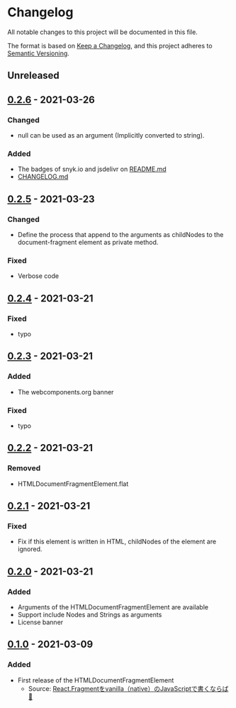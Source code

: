 # Changelog
All notable changes to this project will be documented in this file.

The format is based on [Keep a Changelog](https://keepachangelog.com/en/1.0.0/),
and this project adheres to [Semantic Versioning](https://semver.org/spec/v2.0.0.html).

## Unreleased

## [0.2.6] - 2021-03-26

### Changed

- null can be used as an argument (Implicitly converted to string).

### Added

- The badges of snyk.io and jsdelivr on [README.md](https://github.com/heppokofrontend/html-document-fragment-element/blob/main/README.md)
- [CHANGELOG.md](https://github.com/heppokofrontend/html-document-fragment-element/blob/main/CHANGELOG.md)

## [0.2.5] - 2021-03-23

### Changed

- Define the process that append to the arguments as childNodes to the document-fragment element as private method.

### Fixed

- Verbose code

## [0.2.4] - 2021-03-21

### Fixed

- typo

## [0.2.3] - 2021-03-21

### Added

- The webcomponents.org banner

### Fixed

- typo

## [0.2.2] - 2021-03-21

### Removed

- HTMLDocumentFragmentElement.flat

## [0.2.1] - 2021-03-21

### Fixed

- Fix if this element is written in HTML, childNodes of the element are ignored.

## [0.2.0] - 2021-03-21

### Added

- Arguments of the HTMLDocumentFragmentElement are available
- Support include Nodes and Strings as arguments
- License banner

## [0.1.0] - 2021-03-09

### Added

- First release of the HTMLDocumentFragmentElement
    - Source: [React.Fragmentをvanilla（native）のJavaScriptで書くならば👀](https://qiita.com/heppokofrontend/items/c1795ef8fafb1521e550)

[0.2.6]: https://github.com/heppokofrontend/html-document-fragment-element/compare/v0.2.5...v0.2.6
[0.2.5]: https://github.com/heppokofrontend/html-document-fragment-element/compare/v0.2.4...v0.2.5
[0.2.4]: https://github.com/heppokofrontend/html-document-fragment-element/compare/v0.2.3...v0.2.4
[0.2.3]: https://github.com/heppokofrontend/html-document-fragment-element/compare/v0.2.2...v0.2.3
[0.2.2]: https://github.com/heppokofrontend/html-document-fragment-element/compare/v0.2.1...v0.2.2
[0.2.1]: https://github.com/heppokofrontend/html-document-fragment-element/compare/v0.2.0...v0.2.1
[0.2.0]: https://github.com/heppokofrontend/html-document-fragment-element/compare/v0.1.0...v0.2.0
[0.1.0]: https://github.com/heppokofrontend/html-document-fragment-element/releases/tag/v0.1.0
